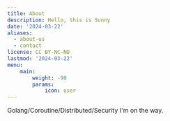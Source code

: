 ```yaml
---
title: About
description: Hello, this is Sunny
date: '2024-03-22'
aliases:
  - about-us
  - contact
license: CC BY-NC-ND
lastmod: '2024-03-22'
menu:
    main:
        weight: -90
        params:
            icon: user
---
```


Golang/Coroutine/Distributed/Security
I'm on the way.
